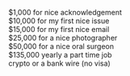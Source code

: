 $1,000 for nice acknowledgement  
$10,000 for my first nice issue  
$15,000 for my first nice email  
$25,000 for a nice photographer  
$50,000 for a nice oral surgeon  
$135,000 yearly a part time job  
crypto or a bank wire (no visa)  